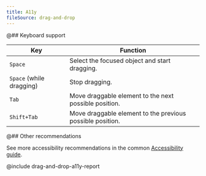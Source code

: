 ```yaml
---
title: A11y
fileSource: drag-and-drop
---
```


@## Keyboard support

| Key                      | Function                                                  |
| ------------------------ | --------------------------------------------------------- |
| `Space`                  | Select the focused object and start dragging.             |
| `Space` (while dragging) | Stop dragging.                                            |
| `Tab`                    | Move draggable element to the next possible position.     |
| `Shift+Tab`              | Move draggable element to the previous possible position. |

@## Other recommendations

See more accessibility recommendations in the common [Accessibility guide](/core-principles/a11y/).

@include drag-and-drop-a11y-report
